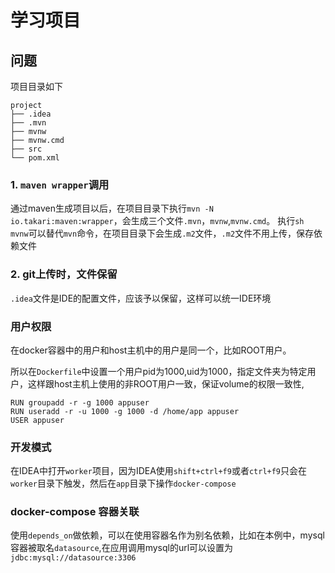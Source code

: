 # 学习项目

## 问题

项目目录如下
```
project
├── .idea
├── .mvn
├── mvnw
├── mvnw.cmd
├── src
└── pom.xml
```
### 1. `maven wrapper`调用

通过maven生成项目以后，在项目目录下执行`mvn -N io.takari:maven:wrapper`，会生成三个文件`.mvn`，`mvnw`,`mvnw.cmd`。
执行`sh mvnw`可以替代`mvn`命令，在项目目录下会生成`.m2`文件，`.m2`文件不用上传，保存依赖文件

### 2. git上传时，文件保留

`.idea`文件是IDE的配置文件，应该予以保留，这样可以统一IDE环境

### 用户权限

在docker容器中的用户和host主机中的用户是同一个，比如ROOT用户。

所以在`Dockerfile`中设置一个用户pid为1000,uid为1000，指定文件夹为特定用户，这样跟host主机上使用的非ROOT用户一致，保证volume的权限一致性,
```
RUN groupadd -r -g 1000 appuser
RUN useradd -r -u 1000 -g 1000 -d /home/app appuser
USER appuser
```

### 开发模式

在IDEA中打开`worker`项目，因为IDEA使用`shift+ctrl+f9`或者`ctrl+f9`只会在`worker`目录下触发，然后在`app`目录下操作`docker-compose`

### docker-compose 容器关联

使用`depends_on`做依赖，可以在使用容器名作为别名依赖，比如在本例中，mysql容器被取名`datasource`,在应用调用mysql的url可以设置为`jdbc:mysql://datasource:3306`